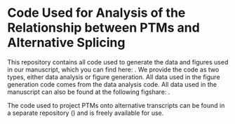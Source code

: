 # Code Used for Analysis of the Relationship between PTMs and Alternative Splicing
This repository contains all code used to generate the data and figures used in our manuscript, which you can find here: [](). We provide the code as two types, either data analysis or figure generation. All data used in the figure generation code comes from the data analysis code. All data used in the manuscript can also be found at the following figshare: []().

The code used to project PTMs onto alternative transcripts can be found in a separate repository ([]()) and is freely available for use.
